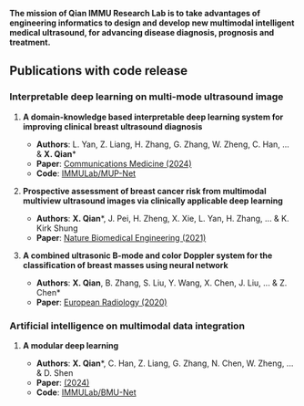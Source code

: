 **The mission of Qian IMMU Research Lab is to take advantages of engineering informatics to design and develop new multimodal intelligent medical ultrasound, for advancing disease diagnosis, prognosis and treatment.**



## Publications with code release

### Interpretable deep learning on multi-mode ultrasound image

1. **A domain-knowledge based interpretable deep learning system for improving clinical breast ultrasound diagnosis**
   - **Authors**: L. Yan, Z. Liang, H. Zhang, G. Zhang, W. Zheng, C. Han, ... & **X. Qian***
   - **Paper**: [Communications Medicine (2024)]()
   - **Code**: [IMMULab/MUP-Net]()

2. **Prospective assessment of breast cancer risk from multimodal multiview ultrasound images via clinically applicable deep learning**
   - **Authors**: **X. Qian***, J. Pei, H. Zheng, X. Xie, L. Yan, H. Zhang, ... & K. Kirk Shung
   - **Paper**: [Nature Biomedical Engineering (2021)](https://www.nature.com/articles/s41551-021-00711-2)

3. **A combined ultrasonic B-mode and color Doppler system for the classification of breast masses using neural network**
   - **Authors**: **X. Qian**, B. Zhang, S. Liu, Y. Wang, X. Chen, J. Liu, ... & Z. Chen*
   - **Paper**: [European Radiology (2020)](https://link.springer.com/article/10.1007/s00330-019-06610-0)

### Artificial intelligence on multimodal data integration

1. **A modular deep learning**
   
   - **Authors**: **X. Qian***, C. Han, Z. Liang, G. Zhang, N. Chen, W. Zheng, ... & D. Shen
   - **Paper**: [(2024)]()
   - **Code**: [IMMULab/BMU-Net]()
